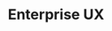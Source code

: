 ---
layout: default
title: Enterprise UX
services: [ "Code of Conduct" ]
site: https://rosenfeldmedia.com/eux2018/
city: San Francisco, CA
from: 2018-06-14
to: 2018-06-16
---